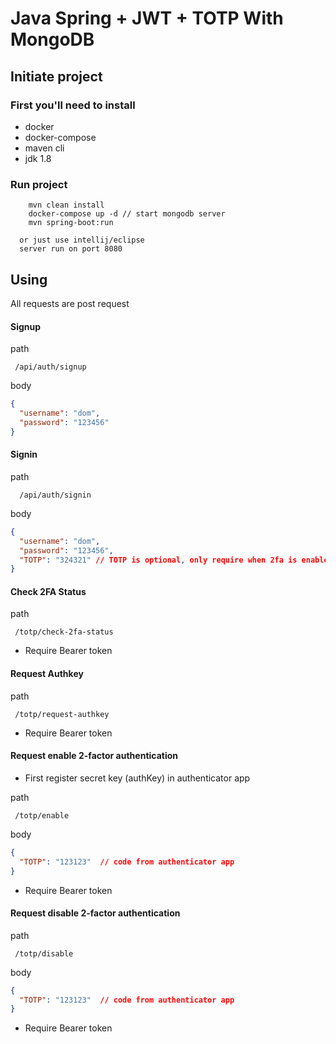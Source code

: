 # Java Spring + JWT + TOTP With MongoDB

## Initiate project

### First you'll need to install
<ul> 
<li>docker</li>
<li>docker-compose</li>
<li>maven cli</li>
<li>jdk 1.8</li>  
</ul>

### Run project 

```console
	mvn clean install
	docker-compose up -d // start mongodb server
	mvn spring-boot:run
```
	  or just use intellij/eclipse
	  server run on port 8080

## Using 

 All requests are post request 

#### Signup

path
```
 /api/auth/signup
```
body
```json
{
  "username": "dom",
  "password": "123456"
}
```
#### Signin

path
```
  /api/auth/signin
```
body
```json
{
  "username": "dom",
  "password": "123456",
  "TOTP": "324321" // TOTP is optional, only require when 2fa is enabled
}
```

#### Check 2FA Status 

path
```
 /totp/check-2fa-status
```
 * Require Bearer token

#### Request Authkey 

path
```
 /totp/request-authkey
```
 * Require Bearer token


#### Request enable 2-factor authentication

 * First register secret key (authKey) in authenticator app

path
```
 /totp/enable
```
body
```json
{
  "TOTP": "123123"  // code from authenticator app 
}
```
 * Require Bearer token

#### Request disable 2-factor authentication

path
```
 /totp/disable
```
body
```json
{
  "TOTP": "123123"  // code from authenticator app 
}
```
 * Require Bearer token




